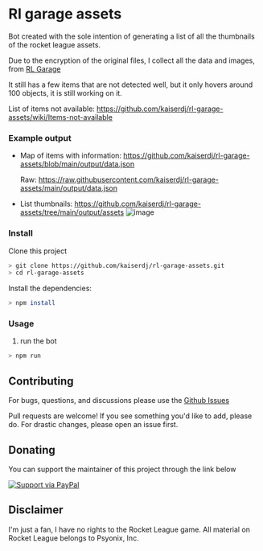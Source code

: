# Rl garage assets
Bot created with the sole intention of generating a list of all the thumbnails of the rocket league assets.

Due to the encryption of the original files, I collect all the data and images, from [RL Garage](https://rocket-league.com/items)

It still has a few items that are not detected well, but it only hovers around 100 objects, it is still working on it.

List of items not available: https://github.com/kaiserdj/rl-garage-assets/wiki/Items-not-available

### Example output

 - Map of items with information: https://github.com/kaiserdj/rl-garage-assets/blob/main/output/data.json
	 
   Raw: https://raw.githubusercontent.com/kaiserdj/rl-garage-assets/main/output/data.json
 - List thumbnails: https://github.com/kaiserdj/rl-garage-assets/tree/main/output/assets
 ![image](https://user-images.githubusercontent.com/5487950/99161112-f20de180-26ee-11eb-8512-34c6413bf5a7.png)

### Install
Clone this project

```bash
> git clone https://github.com/kaiserdj/rl-garage-assets.git
> cd rl-garage-assets
```

Install the dependencies:

```bash
> npm install
```

### Usage
1. run the bot

```bash
> npm run
```

## Contributing

For bugs, questions, and discussions please use the [Github Issues](https://github.com/kaiserdj/rl-garage-assets/issues)

Pull requests are welcome! If you see something you'd like to add, please do. For drastic changes, please open an issue first.

## Donating

You can support the maintainer of this project through the link below

[![Support via PayPal](https://cdn.rawgit.com/twolfson/paypal-github-button/1.0.0/dist/button.svg)](https://www.paypal.me/kaiserdj/)

## Disclaimer

I'm just a fan, I have no rights to the Rocket League game.
All material on Rocket League belongs to Psyonix, Inc.
